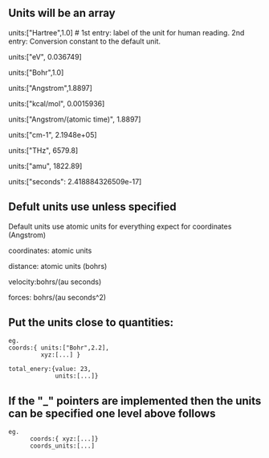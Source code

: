 ## Units will be an array

  units:["Hartree",1.0] # 1st entry: label of the unit for human reading. 2nd entry: Conversion constant to the default unit.
  
  units:["eV", 0.036749]
  
  units:["Bohr",1.0]
  
  units:["Angstrom",1.8897]
  
  units:["kcal/mol", 0.0015936]
  
  units:["Angstrom/(atomic time)", 1.8897]
  
  units:["cm-1",  2.1948e+05]
  
  units:["THz", 6579.8]
  
  units:["amu", 1822.89]
  
  units:["seconds": 2.418884326509e-17]
  
 
  
 
  
## Defult units use unless specified

  Default units use atomic units for everything expect for coordinates (Angstrom)
  
  coordinates: atomic units
  
  distance: atomic units (bohrs)
  
  velocity:bohrs/(au seconds)
  
  forces: bohrs/(au seconds^2)
  
## Put the units close to quantities:

    eg.
    coords:{ units:["Bohr",2.2],
             xyz:[...] }
             
    total_enery:{value: 23,
                 units:[...]}
                 
## If the "_" pointers are implemented then the units can be specified one level above follows

    eg. 
          coords:{ xyz:[...]}
          coords_units:[...]
